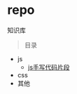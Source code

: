 # repo
知识库

> 目录 

- js
  - [js手写代码片段](https://github.com/cyea/repo/blob/master/docs/js/js%E6%89%8B%E5%86%99%E4%BB%A3%E7%A0%81%E7%89%87%E6%AE%B5.js)
- css
- 其他
